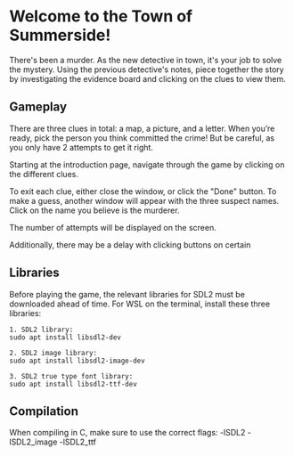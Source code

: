 Welcome to the Town of Summerside!
================================

There's been a murder. As the new detective in town, it's your job to solve the mystery. 
Using the previous detective's notes, piece together the story by investigating the evidence
board and clicking on the clues to view them. 

Gameplay
--------------------------------
There are three clues in total: a map, a picture, and a letter. When you’re ready, pick the 
person you think committed the crime! But be careful, as you only have 2 attempts to get it right.  

Starting at the introduction page, navigate through the game by clicking on the different clues. 

To exit each clue, either close the window, or click the "Done" button. To make a guess, another window will appear with the three suspect names. Click on the name you believe is the murderer. 

The number of attempts will be displayed on the screen.

Additionally, there may be a delay with clicking buttons on certain 

Libraries
-----------------------
Before playing the game, the relevant libraries for SDL2 must be downloaded ahead of time. For WSL on the terminal, install these three libraries: 

	1. SDL2 library: 
	sudo apt install libsdl2-dev
	
	2. SDL2 image library: 
	sudo apt install libsdl2-image-dev

	3. SDL2 true type font library: 
	sudo apt install libsdl2-ttf-dev

 Compilation
 ---------------------------------------
When compiling in C, make sure to use the correct flags: 
 -lSDL2 -lSDL2_image -lSDL2_ttf
